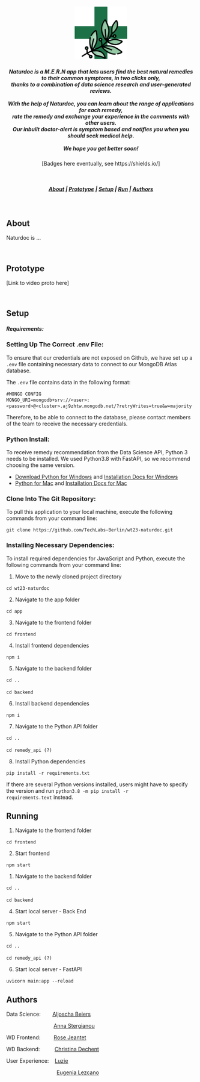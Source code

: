 <p align="center">
<img src="https://raw.githubusercontent.com/TechLabs-Berlin/wt23-naturdoc/main/UX/logoNaturdoc.png" width="140px">
</p>

<h5 align="center">


Naturdoc is a M.E.R.N app that lets users find the best natural remedies to their common symptoms, in two clicks only,</br> thanks to a combination of data science research and user-generated reviews.</br> </br> With the help of Naturdoc, you can learn about the range of applications for each remedy,</br>  rate the remedy and exchange your experience in the comments with other users. </br> Our inbuilt doctor-alert is symptom based and notifies you when you should seek medical help.</br> </br>  We hope you get better soon!
</h5>
<p align="center">
[Badges here eventually, see https://shields.io/]
</p>


&nbsp;

<h5 align="center">
  <a href="#About">About</a>  |
  <a href="#Prototype">Prototype</a>  |
  <a href="#Setup">Setup</a>  |
  <a href="#Running">Run</a>  |
  <a href="#Authors">Authors</a>
</h5>

&nbsp;

## About

Naturdoc is ...

&nbsp;

## Prototype

[Link to video proto here]

&nbsp;

## Setup
##### Requirements: 

### Setting Up The Correct .env File:
To ensure that our credentials are not exposed on Github, we have set up a <code>.env</code> file containing necessary data to connect to our MongoDB Atlas database.

The <code>.env</code> file contains data in the following format:
```
#MONGO CONFIG
MONGO_URI=mongodb+srv://<user>:<password>@<cluster>.aj9zhtw.mongodb.net/?retryWrites=true&w=majority
```
Therefore, to be able to connect to the database, please contact members of the team to receive the necessary credentials.

### Python Install:
To receive remedy recommendation from the Data Science API, Python 3 needs to be installed. We used Python3.8 with FastAPI, so we recommend choosing the same version.

* [Download Python for Windows](https://www.python.org/downloads/windows/) and [Installation Docs for Windows](https://docs.python.org/3.8/using/windows.html)
* [Python for Mac](https://www.python.org/downloads/macos/) and [Installation Docs for Mac](https://docs.python.org/3.8/using/mac.html)

### Clone Into The Git Repository:
To pull this application to your local machine, execute the following commands from your command line:

```
git clone https://github.com/TechLabs-Berlin/wt23-naturdoc.git
```

### Installing Necessary Dependencies:
To install required dependencies for JavaScript and Python, execute the following commands from your command line:

1. Move to the newly cloned project directory
```
cd wt23-naturdoc
```
2. Navigate to the app folder
```
cd app
```
3. Navigate to the frontend folder
```
cd frontend
```
4. Install frontend dependencies
```
npm i
```
5. Navigate to the backend folder
```
cd ..

cd backend
```
6. Install backend dependencies
```
npm i
```
7. Navigate to the Python API folder
```
cd ..

cd remedy_api (?)
```
8. Install Python dependencies
```
pip install -r requirements.txt
```

If there are several Python versions installed, users might have to specify the version and run <code>python3.8 -m pip install -r requirements.text</code> instead.

### 

### 

## Running
1. Navigate to the frontend folder
```
cd frontend
```
2. Start frontend
```
npm start
```
1. Navigate to the backend folder
```
cd ..

cd backend
```
4. Start local server - Back End
```
npm start
```
5. Navigate to the Python API folder
```
cd ..

cd remedy_api (?)
```
6. Start local server - FastAPI
```
uvicorn main:app --reload
```

## Authors
Data Science:&nbsp;&nbsp;&nbsp;&nbsp;&nbsp;&nbsp;&nbsp; [Aljoscha Beiers](https://github.com/alj-b) &nbsp;

&nbsp;&nbsp;&nbsp;&nbsp;&nbsp;&nbsp;&nbsp;&nbsp;&nbsp;&nbsp;&nbsp;&nbsp;&nbsp;&nbsp;&nbsp;&nbsp;&nbsp;&nbsp;&nbsp;&nbsp;&nbsp;&nbsp;&nbsp;&nbsp;&nbsp;&nbsp;&nbsp;&nbsp;&nbsp;&nbsp;&nbsp; [Anna Stergianou](https://github.com/annastergianou) &nbsp;

WD Frontend:&nbsp;&nbsp;&nbsp;&nbsp;&nbsp;&nbsp;&nbsp;&nbsp; [Rose Jeantet](https://github.com/rjeantet) &nbsp;

WD Backend:&nbsp;&nbsp;&nbsp;&nbsp;&nbsp;&nbsp;&nbsp;&nbsp;&nbsp; [Christina Dechent](https://github.com/ChristinaLisa) &nbsp;

User Experience:&nbsp;&nbsp;&nbsp; [Luzie](https://github.com/hotmail030) &nbsp;

&nbsp;&nbsp;&nbsp;&nbsp;&nbsp;&nbsp;&nbsp;&nbsp;&nbsp;&nbsp;&nbsp;&nbsp;&nbsp;&nbsp;&nbsp;&nbsp;&nbsp;&nbsp;&nbsp;&nbsp;&nbsp;&nbsp;&nbsp;&nbsp;&nbsp;&nbsp;&nbsp;&nbsp;&nbsp;&nbsp;&nbsp;&nbsp;&nbsp; [Eugenia Lezcano](https://github.com/)

